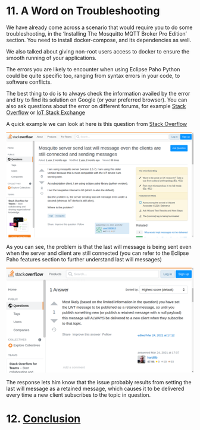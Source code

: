 # 11. A Word on Troubleshooting

We have already come across a scenario that would require you to do some troubleshooting, in the ‘Installing The Mosquitto MQTT Broker Pro Edition’ section. You need to install docker-compose, and its dependencies as well.

We also talked about giving non-root users access to docker to ensure the smooth running of your applications.

The errors you are likely to encounter when using Eclipse Paho Python could be quite specific too, ranging from syntax errors in your code, to software conflicts. 

The best thing to do is to always check the information availed by the error and try to find its solution on Google (or your preferred browser). You can also ask questions about the error on different forums, for example [Stack Overflow](https://stackoverflow.com/) or [IoT Stack Exchange](https://iot.stackexchange.com/)

A quick example we can look at here is this question from [Stack Overflow](https://stackoverflow.com/questions/66784744/mosquito-server-send-last-will-message-even-the-clients-are-still-connected-and)

![Question on last will message](/Eclipse_Paho/Question.png)

As you can see, the problem is that the last will message is being sent even when the server and client are still connected (you can refer to the Eclipse Paho features section to further understand last will messages)

![Response on last will message](/Eclipse_Paho/Answer.png)

The response lets him know that the issue probably results from setting the last will message as a retained message, which causes it to be delivered every time a new client subscribes to the topic in question.

# 12. [Conclusion](/Eclipse_Paho/12_conclusion.md)



